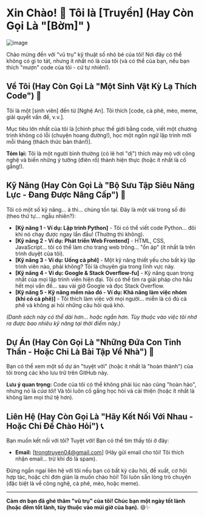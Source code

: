 # Xin Chào! 👋 Tôi là [Truyền] (Hay Còn Gọi Là "[Bờm]" )

![image](https://github.com/user-attachments/assets/dc0ff60a-a516-42b0-8fb8-fd422262d905)


Chào mừng đến với "vũ trụ" kỹ thuật số nhỏ bé của tôi! Nơi đây có thể không có gì to tát, nhưng ít nhất nó là của tôi (và có thể của bạn, nếu bạn thích "mượn" code của tôi - cứ tự nhiên!).

## Về Tôi (Hay Còn Gọi Là "Một Sinh Vật Kỳ Lạ Thích Code") 🤪

Tôi là một [sinh viên] đến từ [Nghệ An].  Tôi thích [code, cà phê, mèo, meme, giải quyết vấn đề, v.v.].

Mục tiêu lớn nhất của tôi là [chinh phục thế giới bằng code, viết một chương trình không có lỗi (chuyện hoang đường!), học một ngôn ngữ lập trình mới mỗi tháng (thách thức bản thân!)].

**Tóm lại:** Tôi là một người bình thường (có lẽ hơi "dị") thích mày mò với công nghệ và biến những ý tưởng (điên rồ) thành hiện thực (hoặc ít nhất là cố gắng!).

## Kỹ Năng (Hay Còn Gọi Là "Bộ Sưu Tập Siêu Năng Lực - Đang Được Nâng Cấp") 💪

Tôi có một số kỹ năng... à thì... chúng tồn tại.  Đây là một vài trong số đó (theo thứ tự... ngẫu nhiên?):

* **[Kỹ năng 1 - Ví dụ: Lập trình Python]** -  Tôi có thể viết code Python... đôi khi nó chạy được ngay lần đầu! (Thường thì không).
* **[Kỹ năng 2 - Ví dụ: Phát triển Web Frontend]** - HTML, CSS, JavaScript... tôi có thể làm cho trang web trông... "ổn áp" (ít nhất là trên trình duyệt của tôi).
* **[Kỹ năng 3 - Ví dụ:  Uống cà phê]** -  Một kỹ năng thiết yếu cho bất kỳ lập trình viên nào, phải không? Tôi là chuyên gia trong lĩnh vực này.
* **[Kỹ năng 4 - Ví dụ: Google & Stack Overflow-fu]** -  Kỹ năng quan trọng nhất của mọi lập trình viên hiện đại. Tôi có thể tìm ra giải pháp cho hầu hết mọi vấn đề... sau vài giờ Google và đọc Stack Overflow.
* **[Kỹ năng 5 - Kỹ năng mềm nào đó - Ví dụ: Khả năng làm việc nhóm (khi có cà phê)]** -  Tôi thích làm việc với mọi người... miễn là có đủ cà phê và không ai hỏi những câu hỏi quá khó.

*(Danh sách này có thể dài hơn... hoặc ngắn hơn. Tùy thuộc vào việc tôi nhớ ra được bao nhiêu kỹ năng tại thời điểm này.)*

## Dự Án (Hay Còn Gọi Là "Những Đứa Con Tinh Thần - Hoặc Chỉ Là Bài Tập Về Nhà") 🚀

Bạn có thể xem một số dự án "tuyệt vời" (hoặc ít nhất là "hoàn thành") của tôi trong các kho lưu trữ trên GitHub này. 

**Lưu ý quan trọng:**  Code của tôi có thể không phải lúc nào cũng "hoàn hảo", nhưng nó là *của tôi*!  Và tôi luôn cố gắng học hỏi và cải thiện (hoặc ít nhất là không làm mọi thứ tệ hơn).

## Liên Hệ (Hay Còn Gọi Là "Hãy Kết Nối Với Nhau - Hoặc Chỉ Để Chào Hỏi") 📞

Bạn muốn kết nối với tôi? Tuyệt vời!  Bạn có thể tìm thấy tôi ở đây:

* **Email:** [trongtruyen04@gmail.com] (Hãy gửi email cho tôi! Tôi thích nhận email... trừ khi đó là spam).

Đừng ngần ngại liên hệ với tôi nếu bạn có bất kỳ câu hỏi, đề xuất, cơ hội hợp tác, hoặc chỉ đơn giản là muốn chào hỏi!  Tôi luôn sẵn lòng trò chuyện (đặc biệt là về công nghệ, cà phê, mèo, hoặc meme).

---

**Cảm ơn bạn đã ghé thăm "vũ trụ" của tôi!  Chúc bạn một ngày tốt lành (hoặc đêm tốt lành, tùy thuộc vào múi giờ của bạn).** 😄✨
